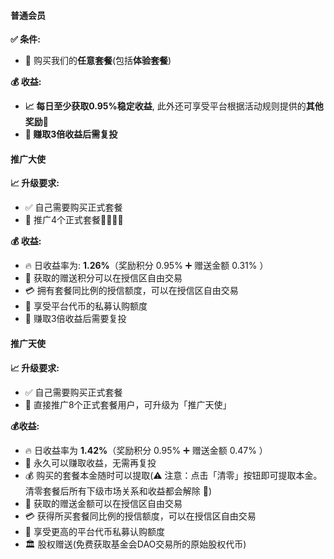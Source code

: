 #### 普通会员

**✅ 条件:**

* 🛒 购买我们的**任意套餐**(包括**体验套餐**)

**💰 收益:**

* **📈 每日至少获取0.95%稳定收益**, 此外还可享受平台根据活动规则提供的**其他奖励🎁**
* **🔄 赚取3倍收益后需复投**

#### 推广大使

**📈 升级要求:**

* ✅ 自己需要购买正式套餐
* 📢 推广4个正式套餐👤👤👤👤

**💰 收益:**

* 🔥 日收益率为: **1.26%**（奖励积分 0.95% ➕ 赠送金额 0.31% ）
* 💎 获取的赠送积分可以在授信区自由交易
* 💳 拥有套餐同比例的授信额度，可以在授信区自由交易
* 🚀 享受平台代币的私募认购额度
* 🔄 赚取3倍收益后需要复投

#### 推广天使

**📈 升级要求:**

* ✅ 自己需要购买正式套餐
* 📢 直接推广8个正式套餐用户，可升级为「推广天使」

**💰收益:**

* 🔥 日收益率为 **1.42%**（奖励积分 0.95% ➕ 赠送金额 0.47% ）
* 💎 永久可以赚取收益，无需再复投
* 💰 购买的套餐本金随时可以提取(⚠️ 注意：点击「清零」按钮即可提取本金。清零套餐后所有下级市场关系和收益都会解除 🚨)
* 🔄 获取的赠送金额可以在授信区自由交易
* 💳 获得所买套餐同比例的授信额度，可以在授信区自由交易
* 🚀 享受更高的平台代币私募认购额度
* 🏛️ 股权赠送(免费获取基金会DAO交易所的原始股权代币)